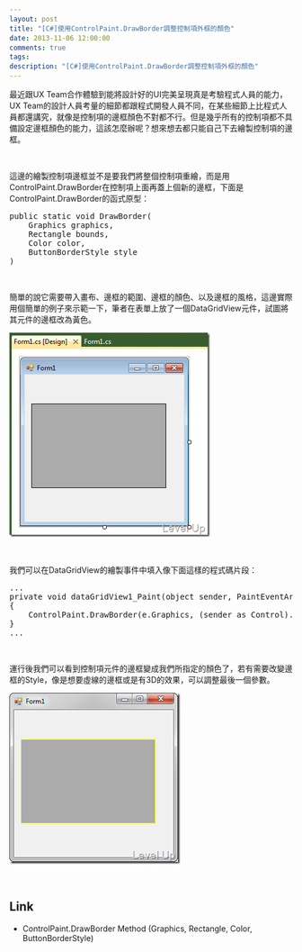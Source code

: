 ```yaml
---
layout: post
title: "[C#]使用ControlPaint.DrawBorder調整控制項外框的顏色"
date: 2013-11-06 12:00:00
comments: true
tags: 
description: "[C#]使用ControlPaint.DrawBorder調整控制項外框的顏色"
---
```

<p>最近跟UX Team合作體驗到能將設計好的UI完美呈現真是考驗程式人員的能力，UX Team的設計人員考量的細節都跟程式開發人員不同，在某些細節上比程式人員都還講究，就像是控制項的邊框顏色不對都不行。但是幾乎所有的控制項都不具備設定邊框顏色的能力，這該怎麼辦呢？想來想去都只能自己下去繪製控制項的邊框。</p>  <p> </p>  <p>這邊的繪製控制項邊框並不是要我們將整個控制項重繪，而是用ControlPaint.DrawBorder在控制項上面再蓋上個新的邊框，下面是ControlPaint.DrawBorder的函式原型：</p>  <div style="padding-bottom: 0px; margin: 0px; padding-left: 0px; padding-right: 0px; display: inline; float: none; padding-top: 0px" id="scid:812469c5-0cb0-4c63-8c15-c81123a09de7:3b9c62f8-5099-4ec1-93a7-efe7e18dba26" class="wlWriterSmartContent"><pre name="code" class="c#">public static void DrawBorder(
	Graphics graphics,
	Rectangle bounds,
	Color color,
	ButtonBorderStyle style
)</pre></div>

<p> </p>

<p>簡單的說它需要帶入畫布、邊框的範圍、邊框的顏色、以及邊框的風格，這邊實際用個簡單的例子來示範一下，筆者在表單上放了一個DataGridView元件，試圖將其元件的邊框改為黃色。</p>

<p><img style="border-bottom: 0px; border-left: 0px; border-top: 0px; border-right: 0px" border="0" alt="image" src="\images\posts\90d3c9df-bb1e-4146-b8a5-c13ab17912a8\image_thumb.png" width="357" height="363" /> </p>

<p> </p>

<p>我們可以在DataGridView的繪製事件中填入像下面這樣的程式碼片段：</p>

<div style="padding-bottom: 0px; margin: 0px; padding-left: 0px; padding-right: 0px; display: inline; float: none; padding-top: 0px" id="scid:812469c5-0cb0-4c63-8c15-c81123a09de7:a6eb6fed-f2a5-4355-b115-3e1752cfe5de" class="wlWriterSmartContent"><pre name="code" class="c#">...
private void dataGridView1_Paint(object sender, PaintEventArgs e)
{
	ControlPaint.DrawBorder(e.Graphics, (sender as Control).DisplayRectangle, Color.Yellow, ButtonBorderStyle.Solid);
}
...</pre></div>

<p> </p>

<p>運行後我們可以看到控制項元件的邊框變成我們所指定的顏色了，若有需要改變邊框的Style，像是想要虛線的邊框或是有3D的效果，可以調整最後一個參數。</p>

<p><img style="border-bottom: 0px; border-left: 0px; border-top: 0px; border-right: 0px" border="0" alt="image" src="\images\posts\90d3c9df-bb1e-4146-b8a5-c13ab17912a8\image_thumb_2.png" width="304" height="304" /> </p>

<p> </p>

<h2>Link</h2>

<ul>
  <li>ControlPaint.DrawBorder Method (Graphics, Rectangle, Color, ButtonBorderStyle)</li>
</ul>